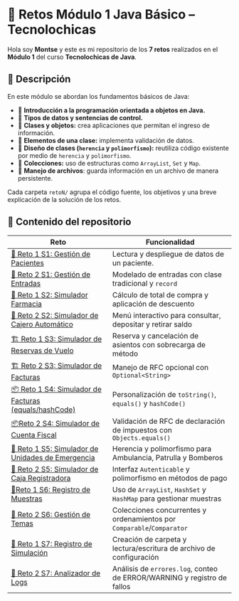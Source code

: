 # 🚀 Retos Módulo 1 Java Básico – Tecnolochicas 

Hola soy **Montse** y este es mi repositorio de los **7 retos** realizados en el **Módulo 1** del curso **Tecnolochicas de Java**.

## 📄 Descripción
En este módulo se abordan los fundamentos básicos de Java:
- 🔹 **Introducción a la programación orientada a objetos en Java.**
- 🔹 **Tipos de datos y sentencias de control.**
- 🔹 **Clases y objetos:** crea aplicaciones que permitan el ingreso de información.
- 🔹 **Elementos de una clase:** implementa validación de datos.
- 🔹 **Diseño de clases (`herencia` y `polimorfismo`):** reutiliza código existente por medio de `herencia` y `polimorfismo`.
- 🔹 **Colecciones:** uso de estructuras como `ArrayList`, `Set` y `Map`.
- 🔹 **Manejo de archivos**: guarda información en un archivo de manera persistente.

Cada carpeta `retoN/` agrupa el código fuente, los objetivos y una breve explicación de la solución de los retos. 

## 📂 Contenido del repositorio
| Reto                         | Funcionalidad                                                        |
|------------------------------|-----------------------------------------------------------------------|
| [🏁 Reto 1 S1: Gestión de Pacientes ](https://github.com/Montse-Falcon/Retos-M-dulo-1-Curso-Java-Tecnolochicas/tree/main/Retos%20M%C3%B3dulo%201-%20Java%20-%20Tecnolochicas/S1%20Introduccion%20Reto%201)                    | Lectura y despliegue de datos de un paciente.                         |
| [🏁 Reto 2 S1: Gestión de Entradas](https://github.com/Montse-Falcon/Retos-M-dulo-1-Curso-Java-Tecnolochicas/tree/main/Retos%20M%C3%B3dulo%201-%20Java%20-%20Tecnolochicas/S1%20Introduccion%20Reto%202)                     | Modelado de entradas con clase tradicional y `record`                 |
| [🔀 Reto 1 S2: Simulador Farmacia](https://github.com/Montse-Falcon/Retos-M-dulo-1-Curso-Java-Tecnolochicas/tree/main/Retos%20M%C3%B3dulo%201-%20Java%20-%20Tecnolochicas/S2%20Tipos%20de%20datos%20Reto%201)            | Cálculo de total de compra y aplicación de descuento                  |
| [🔀 Reto 2 S2: Simulador de Cajero Automático](https://github.com/Montse-Falcon/Retos-M-dulo-1-Curso-Java-Tecnolochicas/tree/main/Retos%20M%C3%B3dulo%201-%20Java%20-%20Tecnolochicas/S2%20Tipos%20de%20datos%20Reto%202)               | Menú interactivo para consultar, depositar y retirar saldo            |
| [🏗️ Reto 1 S3: Simulador de Reservas de Vuelo](https://github.com/Montse-Falcon/Retos-M-dulo-1-Curso-Java-Tecnolochicas/tree/main/Retos%20M%C3%B3dulo%201-%20Java%20-%20Tecnolochicas/S3%20Clase%20y%20Objetos%20Reto%201)               | Reserva y cancelación de asientos con sobrecarga de método            |
| [🏗️ Reto 2 S3: Simulador de Facturas](https://github.com/Montse-Falcon/Retos-M-dulo-1-Curso-Java-Tecnolochicas/tree/main/Retos%20M%C3%B3dulo%201-%20Java%20-%20Tecnolochicas/S3%20Clase%20y%20Objetos%20Reto%202)    | Manejo de RFC opcional con `Optional<String>`                         |
| [📦 Reto 1 S4: Simulador de Facturas (equals/hashCode)](https://github.com/Montse-Falcon/Retos-M-dulo-1-Curso-Java-Tecnolochicas/tree/main/Retos%20M%C3%B3dulo%201-%20Java%20-%20Tecnolochicas/S4%20Elementos%20de%20clases%20Reto%201)| Personalización de `toString()`, `equals()` y `hashCode()`            |
| [📦Reto 2 S4: Simulador de Cuenta Fiscal](https://github.com/Montse-Falcon/Retos-M-dulo-1-Curso-Java-Tecnolochicas/blob/main/Retos%20M%C3%B3dulo%201-%20Java%20-%20Tecnolochicas/S4%20Elementos%20de%20clases%20Reto%202/Readme.md)             | Validación de RFC de declaración de impuestos con `Objects.equals()`  |
| [🧬 Reto 1 S5: Simulador de Unidades de Emergencia](https://github.com/Montse-Falcon/Retos-M-dulo-1-Curso-Java-Tecnolochicas/tree/main/Retos%20M%C3%B3dulo%201-%20Java%20-%20Tecnolochicas/S5%20Dis%20de%20clases%20Reto%201)    | Herencia y polimorfismo para Ambulancia, Patrulla y Bomberos          |
| [🧬 Reto 2 S5: Simulador de Caja Registradora](https://github.com/Montse-Falcon/Retos-M-dulo-1-Curso-Java-Tecnolochicas/tree/main/Retos%20M%C3%B3dulo%201-%20Java%20-%20Tecnolochicas/S5%20Dis%20de%20clases%20Reto%202)    | Interfaz `Autenticable` y polimorfismo en métodos de pago             |
| [📂Reto 1 S6: Registro de Muestras](https://github.com/Montse-Falcon/Retos-M-dulo-1-Curso-Java-Tecnolochicas/tree/main/Retos%20M%C3%B3dulo%201-%20Java%20-%20Tecnolochicas/S6%20Colecciones%20Reto%201)    | Uso de `ArrayList`, `HashSet` y `HashMap` para gestionar muestras     |
| [📂 Reto 2 S6: Gestión de Temas](https://github.com/Montse-Falcon/Retos-M-dulo-1-Curso-Java-Tecnolochicas/tree/main/Retos%20M%C3%B3dulo%201-%20Java%20-%20Tecnolochicas/S6%20Colecciones%20Reto%202)            | Colecciones concurrentes y ordenamientos por `Comparable`/`Comparator`|
| [📁 Reto 1 S7: Registro de Simulación](https://github.com/Montse-Falcon/Retos-M-dulo-1-Curso-Java-Tecnolochicas/tree/main/Retos%20M%C3%B3dulo%201-%20Java%20-%20Tecnolochicas/S7%20Manejo%20de%20Archivos%20Reto%201)| Creación de carpeta y lectura/escritura de archivo de configuración   |
| [📁 Reto 2 S7: Analizador de Logs](https://github.com/Montse-Falcon/Retos-M-dulo-1-Curso-Java-Tecnolochicas/tree/main/Retos%20M%C3%B3dulo%201-%20Java%20-%20Tecnolochicas/S7%20Manejo%20de%20Archivos%20Reto%202)    | Análisis de `errores.log`, conteo de ERROR/WARNING y registro de fallos |

